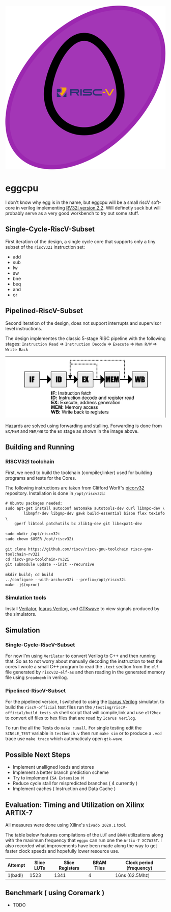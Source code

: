 
<p align="center">
<img src= pictures/eggcpu-logo.svg>
</p>

# eggcpu

I don't know why egg is in the name, but eggcpu will be a small riscV soft-core in verilog implementing [RV32I version 2.2](https://riscv.org/wp-content/uploads/2017/05/riscv-spec-v2.2.pdf). Will definetly suck but will probably serve as a very good workbench to try out some stuff.

## Single-Cycle-RiscV-Subset

First iteration of the design, a single cycle core that supports only a tiny subset of the `riscV32I` instruction set:

-   add
-   sub
-   lw
-   sw
-   bne
-   beq
-   and
-   or

## Pipelined-RiscV-Subset

Second iteration of the design, does not support interrupts and supervisor level instructions.

The design implementes the classic 5-stage RISC pipeline with the following stages:
`Instruction Read` => `Instruction Decode` => `Execute` => `Mem R/W` => `Write Back`

<p align="center">
<img src= pictures/stages.png />
</p>

Hazards are solved using forwarding and stalling. Forwarding is done from `EX/MEM` and `MEM/WB` to the `EX` stage as shown in the image above.

## Building and Running

### RISCV32I toolchain

First, we need to build the toolchain (compiler,linker) used for building programs and tests for the Cores.

The following instructions are taken from Clifford Worlf's [picorv32](https://github.com/cliffordwolf/picorv32) repository. Installation is done in `/opt/riscv32i`:

```
# Ubuntu packages needed:
sudo apt-get install autoconf automake autotools-dev curl libmpc-dev \
        libmpfr-dev libgmp-dev gawk build-essential bison flex texinfo \
    gperf libtool patchutils bc zlib1g-dev git libexpat1-dev

sudo mkdir /opt/riscv32i
sudo chown $USER /opt/riscv32i

git clone https://github.com/riscv/riscv-gnu-toolchain riscv-gnu-toolchain-rv32i
cd riscv-gnu-toolchain-rv32i
git submodule update --init --recursive

mkdir build; cd build
../configure --with-arch=rv32i --prefix=/opt/riscv32i
make -j$(nproc)
```
### Simulation tools

Install [Verilator](https://verilator.org/), [Icarus Verilog](http://iverilog.icarus.com/), and [GTKwave](https://github.com/gtkwave/gtkwave) to view signals produced by the simulators.


## Simulation

### Single-Cycle-RiscV-Subset
For now I'm using `Verilator` to convert Verilog to C++ and then running that. So as to not worry about manually decoding the instruction to test the cores I wrote a small C++ program to read the `.text` section from the `elf` file generated by `riscv32-elf-as` and then reading in the generated memory file using `$readmemh` in verilog.
### Pipelined-RiscV-Subset
For the pipelined version, I switched to using the [Icarus Verilog](http://iverilog.icarus.com/) simulator. to build the `riscV-official` test files run the `/testing/riscV-official/build_tests.sh` shell script that will compile,link and use `elf2hex` to convert elf files to hex files that are read by `Icarus Verilog`.

To run the all the Tests do `make runall`. For single testing edit the `SINGLE_TEST` variable in `testbench.v` then run `make sim` or to produce a `.vcd` trace use `make trace` which automaticaly open `gtk-wave`.

## Possible Next Steps

- Implement unalligned loads and stores
- Implement a better branch prediction scheme
- Try to implement `ISA Extension M`
- Reduce cycle stall for mispredicted branches ( 4 currently )
- Implement caches ( Instruction and Data Cache )

## Evaluation: Timing and Utilization on Xilinx ARTIX-7
All measures were done using Xilinx's `Vivado 2020.1` tool.

The table below features  compilations of the `LUT` and `BRAM` utilizations along with the maximum frequency that `eggpu` can run one the `Artix-7 XC7A35T`. I also recorded what improvements have been made along the way to get faster clock speeds and hopefully lower resource use.

Attempt | Slice LUTs | Slice Registers | BRAM Tiles | Clock period (frequency) | 
---- | ---- | ----- | ----- | ---- |
1(bad!)    |  1523 | 1341 |  4 | 16ns (62.5Mhz)


## Benchmark ( using Coremark )

- TODO